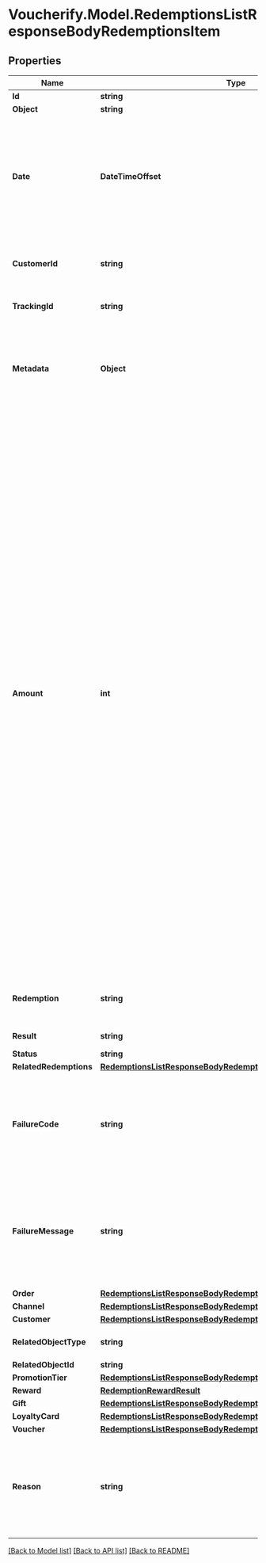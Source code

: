 # Voucherify.Model.RedemptionsListResponseBodyRedemptionsItem

## Properties

Name | Type | Description | Notes
------------ | ------------- | ------------- | -------------
**Id** | **string** |  | [optional] 
**Object** | **string** |  | [optional] 
**Date** | **DateTimeOffset** | Timestamp representing the date and time when the object was created. The value is shown in the ISO 8601 format. | [optional] 
**CustomerId** | **string** | Unique customer ID of the redeeming customer. | [optional] 
**TrackingId** | **string** | Hashed customer source ID. | [optional] 
**Metadata** | **Object** | The metadata object stores all custom attributes assigned to the redemption. | [optional] 
**Amount** | **int** | For gift cards, this is a positive integer in the smallest currency unit (e.g. 100 cents for $1.00) representing the number of redeemed credits. For loyalty cards, this is the number of loyalty points used in the transaction. and For gift cards, this represents the number of the credits restored to the card in the rolledback redemption. The number is a negative integer in the smallest currency unit, e.g. -100 cents for $1.00 added back to the card. For loyalty cards, this represents the number of loyalty points restored to the card in the rolledback redemption. The number is a negative integer. | [optional] 
**Redemption** | **string** | Unique redemption ID of the parent redemption. | [optional] 
**Result** | **string** | Redemption result. | [optional] 
**Status** | **string** |  | [optional] 
**RelatedRedemptions** | [**RedemptionsListResponseBodyRedemptionsItemRelatedRedemptions**](RedemptionsListResponseBodyRedemptionsItemRelatedRedemptions.md) |  | [optional] 
**FailureCode** | **string** | If the result is &#x60;FAILURE&#x60;, this parameter will provide a generic reason as to why the redemption failed. | [optional] 
**FailureMessage** | **string** | If the result is &#x60;FAILURE&#x60;, this parameter will provide a more expanded reason as to why the redemption failed. | [optional] 
**Order** | [**RedemptionsListResponseBodyRedemptionsItemOrder**](RedemptionsListResponseBodyRedemptionsItemOrder.md) |  | [optional] 
**Channel** | [**RedemptionsListResponseBodyRedemptionsItemChannel**](RedemptionsListResponseBodyRedemptionsItemChannel.md) |  | [optional] 
**Customer** | [**RedemptionsListResponseBodyRedemptionsItemCustomer**](RedemptionsListResponseBodyRedemptionsItemCustomer.md) |  | [optional] 
**RelatedObjectType** | **string** | Defines the related object. | [optional] 
**RelatedObjectId** | **string** |  | [optional] 
**PromotionTier** | [**RedemptionsListResponseBodyRedemptionsItemPromotionTier**](RedemptionsListResponseBodyRedemptionsItemPromotionTier.md) |  | [optional] 
**Reward** | [**RedemptionRewardResult**](RedemptionRewardResult.md) |  | [optional] 
**Gift** | [**RedemptionsListResponseBodyRedemptionsItemGift**](RedemptionsListResponseBodyRedemptionsItemGift.md) |  | [optional] 
**LoyaltyCard** | [**RedemptionsListResponseBodyRedemptionsItemLoyaltyCard**](RedemptionsListResponseBodyRedemptionsItemLoyaltyCard.md) |  | [optional] 
**Voucher** | [**RedemptionsListResponseBodyRedemptionsItemVoucher**](RedemptionsListResponseBodyRedemptionsItemVoucher.md) |  | [optional] 
**Reason** | **string** | System generated cause for the redemption being invalid in the context of the provided parameters. | [optional] 

[[Back to Model list]](../../README.md#documentation-for-models) [[Back to API list]](../../README.md#documentation-for-api-endpoints) [[Back to README]](../../README.md)

